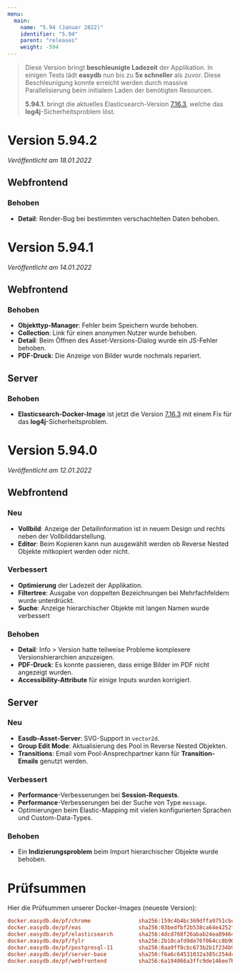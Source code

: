 ```yaml
---
menu:
  main:
    name: "5.94 (Januar 2022)"
    identifier: "5.94"
    parent: "releases"
    weight: -594
---
```


> Diese Version bringt **beschleunigte Ladezeit** der Applikation. In einigen Tests lädt **easydb** nun bis zu **5x schneller** als zuvor. Diese Beschleunigung konnte erreicht werden durch massive Parallelisierung beim initialem Laden der benötigten Resourcen. 
>
> **5.94.1**. bringt die aktuelles Elasticsearch-Version [7.16.3](https://www.elastic.co/guide/en/elasticsearch/reference/current/release-notes-7.16.3.html), welche das **log4j**-Sicherheitsproblem löst.

# Version 5.94.2

*Veröffentlicht am 18.01.2022*

## Webfrontend

### Behoben

* **Detail**: Render-Bug bei bestimmten verschachtelten Daten behoben.

# Version 5.94.1

*Veröffentlicht am 14.01.2022*

## Webfrontend

### Behoben

* **Objekttyp-Manager**: Fehler beim Speichern wurde behoben.
* **Collection**: Link für einen anonymen Nutzer wurde behoben.
* **Detail**: Beim Öffnen des Asset-Versions-Dialog wurde ein JS-Fehler behoben.
* **PDF-Druck**: Die Anzeige von Bilder wurde nochmals repariert.

## Server

### Behoben

* **Elasticsearch-Docker-Image** ist jetzt die Version  [7.16.3](https://www.elastic.co/guide/en/elasticsearch/reference/current/release-notes-7.16.3.html) mit einem Fix für das **log4j**-Sicherheitsproblem.

# Version 5.94.0

*Veröffentlicht am 12.01.2022*

## Webfrontend

### Neu

* **Vollbild**: Anzeige der Detailinformation ist in neuem Design und rechts neben der Vollbilddarstellung.
* **Editor**: Beim Kopieren kann nun ausgewählt werden ob Reverse Nested Objekte mitkopiert werden oder nicht.

### Verbessert

* **Optimierung** der Ladezeit der Applikation.
* **Filtertree**: Ausgabe von doppelten Bezeichnungen bei Mehrfachfeldern wurde unterdrückt.
* **Suche**: Anzeige hierarchischer Objekte mit langen Namen wurde verbessert 

### Behoben

* **Detail**: Info > Version hatte teilweise Probleme komplexere Versionshierarchien anzuzeigen.
* **PDF-Druck**: Es konnte passieren, dass einige Bilder im PDF nicht angezeigt wurden.
* **Accessibility-Attribute** für einige Inputs wurden korrigiert.

## Server

### Neu

* **Easdb-Asset-Server**: SVG-Support in `vector2d`.
* **Group Edit Mode**: Aktualisierung des Pool in Reverse Nested Objekten.
* **Transitions**: Email vom Pool-Ansprechpartner kann für **Transition-Emails** genutzt werden.

### Verbessert

* **Performance**-Verbesserungen bei **Session-Requests**. 
* **Performance**-Verbesserungen bei der Suche von Type `message`.
* Optimierungen beim Elastic-Mapping mit vielen konfigurierten Sprachen und Custom-Data-Types.

### Behoben

* Ein **Indizierungsproblem** beim Import hierarchischer Objekte wurde behoben.

# Prüfsummen

Hier die Prüfsummen unserer Docker-Images (neueste Version):

```ini
docker.easydb.de/pf/chrome               sha256:159c4b4bc369dffa9751cbcc040a244bf5b2c6cc7856366afe5ba7a0c48b8b28
docker.easydb.de/pf/eas                  sha256:03bedfbf2b538ca64e4252fe90bafd98ef46ed3d48122eff94b81775b8793010
docker.easydb.de/pf/elasticsearch        sha256:4dcd768f26abab24ea894642619541b7993885521925130599b408991fbc1444
docker.easydb.de/pf/fylr                 sha256:2b10cafd9de76f064cc8b90afa9c5103fafd5baafd69912c6cb245ed172f632b
docker.easydb.de/pf/postgresql-11        sha256:8aa9ff8cbc673b2b1f234b9fe058a3bf1544ea8074cebef45d35dba8081f8afa
docker.easydb.de/pf/server-base          sha256:f6a6c64531032a385c254dcda2fd9f731ecacf9c40f1edbe501c9412b118ff12
docker.easydb.de/pf/webfrontend          sha256:6a194066a3ffc9de146ee7b0508d971942ca12fa9534bda956c6fb036bc6e345
```
